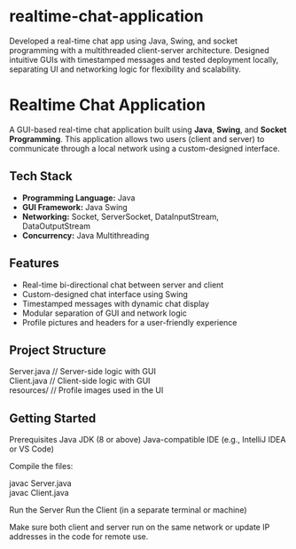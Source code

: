 # realtime-chat-application
Developed a real-time chat app using Java, Swing, and socket programming with a multithreaded client-server architecture. Designed intuitive GUIs with timestamped messages and tested deployment locally, separating UI and networking logic for flexibility and scalability.

# Realtime Chat Application

A GUI-based real-time chat application built using **Java**, **Swing**, and **Socket Programming**. This application allows two users (client and server) to communicate through a local network using a custom-designed interface.

## Tech Stack

- **Programming Language:** Java  
- **GUI Framework:** Java Swing  
- **Networking:** Socket, ServerSocket, DataInputStream, DataOutputStream  
- **Concurrency:** Java Multithreading

## Features

- Real-time bi-directional chat between server and client  
- Custom-designed chat interface using Swing  
- Timestamped messages with dynamic chat display  
- Modular separation of GUI and network logic  
- Profile pictures and headers for a user-friendly experience

## Project Structure

Server.java     // Server-side logic with GUI  
Client.java     // Client-side logic with GUI  
resources/      // Profile images used in the UI

## Getting Started

Prerequisites
Java JDK (8 or above)
Java-compatible IDE (e.g., IntelliJ IDEA or VS Code)

Compile the files:

javac Server.java  
javac Client.java

Run the Server
Run the Client (in a separate terminal or machine)

Make sure both client and server run on the same network or update IP addresses in the code for remote use.
